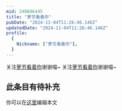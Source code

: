 ```yaml
---
mid: 240686445
title: "萝艻看着你"
pubDate: "2024-11-04T11:26:46.146Z"
updatedDate: "2024-11-04T11:26:46.146Z"
profile:
  {
    Nickname: ["萝艻看着你"],
  }
---
```


关注[萝艻看着你](https://space.bilibili.com/240686445)谢谢喵~ 关注[萝艻看着你](https://space.bilibili.com/240686445)谢谢喵~

## 此条目有待补充
你可以在[这里](https://github.com/Yuhanawa/VTuber.ICU-Content/edit/master/v/萝艻看着你/index.md)编辑本文
